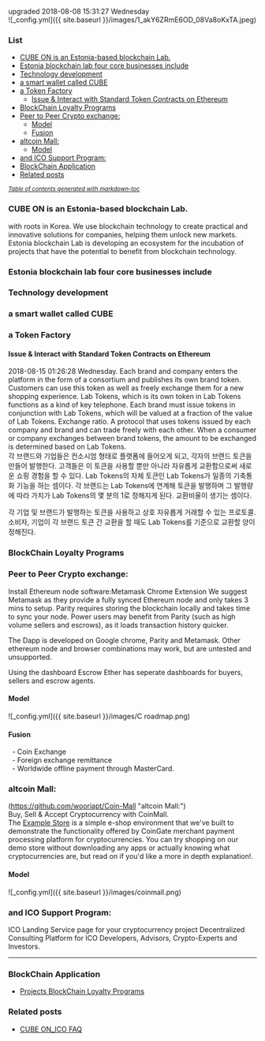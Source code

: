 
upgraded 2018-08-08 15:31:27 Wednesday  
![_config.yml]({{ site.baseurl }}/images/1_akY6ZRmE6OD_08Va8oKxTA.jpeg)
### List
- [CUBE ON is an Estonia-based blockchain Lab.](#cube-on-is-an-estonia-based-blockchain-lab)
- [Estonia blockchain lab four core businesses include](#estonia-blockchain-lab-four-core-businesses-include)
- [Technology development](#technology-development)
- [a smart wallet called CUBE](#a-smart-wallet-called-cube)
- [a Token Factory](#a-token-factory)
  * [Issue & Interact with Standard Token Contracts on Ethereum](#issue---interact-with-standard-token-contracts-on-ethereum)
- [BlockChain Loyalty Programs](#blockchain-loyalty-programs)
- [Peer to Peer Crypto exchange:](#peer-to-peer-crypto-exchange-)
  * [Model](#model)
  * [Fusion](#fusion)
- [altcoin Mall:](#altcoin-mall-)
  * [Model](#model-1)
- [and ICO Support Program:](#and-ico-support-program-)
- [BlockChain Application](#blockchain-application)
- [Related posts](#related-posts)

<small><i><a href='http://ecotrust-canada.github.io/markdown-toc/'>Table of contents generated with markdown-toc</a></i></small>



### CUBE ON is an Estonia-based blockchain Lab.
with roots in Korea. We use blockchain technology to create practical and innovative solutions for companies, helping them unlock new markets. Estonia blockchain Lab is developing an ecosystem for the incubation of projects that have the potential to benefit from blockchain technology.

### Estonia blockchain lab four core businesses include
### Technology development

### a smart wallet called CUBE

### a Token Factory 
#### Issue & Interact with Standard Token Contracts on Ethereum
2018-08-15 01:26:28 Wednesday.
Each brand and company enters the platform in the form of a consortium and publishes its own brand token. Customers can use this token as well as freely exchange them for a new shopping experience. Lab Tokens, which is its own token in Lab Tokens functions as a kind of key telephone. Each brand must issue tokens in conjunction with Lab Tokens, which will be valued at a fraction of the value of Lab Tokens. Exchange ratio. A protocol that uses tokens issued by each company and brand and can trade freely with each other. When a consumer or company exchanges between brand tokens, the amount to be exchanged is determined based on Lab Tokens.  
각 브랜드와 기업들은 컨소시엄 형태로 플랫폼에 들어오게 되고, 각자의 브랜드 토큰을 만들어 발행한다. 고객들은 이 토큰을 사용할 뿐만 아니라 자유롭게 교환함으로써 새로운 쇼핑 경험을 할 수 있다. Lab Tokens의 자체 토큰인 Lab Tokens가 일종의 기축통화 기능을 하는 셈이다. 각 브랜드는 Lab Tokens에 연계해 토큰을 발행하며 그 발행량에 따라 가치가 Lab Tokens의 몇 분의 1로 정해지게 된다. 교환비율이 생기는 셈이다.

각 기업 및 브랜드가 발행하는 토큰을 사용하고 상호 자유롭게 거래할 수 있는 프로토콜. 소비자, 기업이 각 브랜드 토큰 간 교환을 할 때도 Lab Tokens를 기준으로 교환할 양이 정해진다.

### BlockChain Loyalty Programs

### Peer to Peer Crypto exchange: 
Install Ethereum node software:Metamask Chrome Extension
We suggest Metamask as they provide a fully synced Ethereum node and only takes 3 mins to setup. Parity requires storing the blockchain locally and takes time to sync your node. Power users may benefit from Parity (such as high volume sellers and escrows), as it loads transaction history quicker.

The Dapp is developed on Google chrome, Parity and Metamask. Other ethereum node and browser combinations may work, but are untested and unsupported.

Using the dashboard
Escrow Ether has seperate dashboards for buyers, sellers and escrow agents.
 
#### Model    
   
   ![_config.yml]({{ site.baseurl }}/images/C roadmap.png)    
 
 
#### Fusion    
       - Coin Exchange    
       - Foreign exchange remittance    
       - Worldwide offline payment through MasterCard.  
 

     
### altcoin Mall: 
   (https://github.com/wooriapt/Coin-Mall "altcoin Mall:")       
   Buy, Sell & Accept Cryptocurrency with CoinMall.    
   The [Example Store](https://example.coingate.com/ "Example Store") is a simple e-shop environment that we've built to demonstrate the    functionality offered by CoinGate merchant payment processing platform for cryptocurrencies. You can try shopping on our demo store
   without downloading any apps or actually knowing what cryptocurrencies are, but read on if you'd like a more in depth explanation!.
   
#### Model
   
   ![_config.yml]({{ site.baseurl }}/images/coinmall.png)  
   
  

### and ICO Support Program:         
   ICO Landing Service page for your cryptocurrency project
   Decentralized Consulting Platform for ICO Developers, Advisors, Crypto-Experts and Investors.  

---
### BlockChain Application
- [Projects BlockChain Loyalty Programs](https://wooriapt.github.io/wooriapt.github.io/Loyalty-Programsv/ "Projects BlockChain Loyalty Programs")  


### Related posts  
- [CUBE ON_ICO FAQ](https://wooriapt.github.io/wooriapt.github.io/CUBE_ON_ICO_FAQ/ "FAQ")
